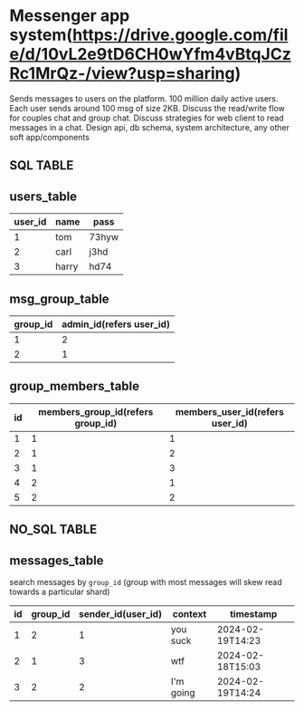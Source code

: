 Messenger app system(https://drive.google.com/file/d/10vL2e9tD6CH0wYfm4vBtqJCzRc1MrQz-/view?usp=sharing)
===================
Sends messages to users on the platform. 100 million daily active users. Each user sends around 100 msg of size 2KB.
Discuss the read/write flow for couples chat and group chat. Discuss strategies for web client to read messages in a
chat.
Design api, db schema, system architecture, any other soft app/components

SQL TABLE
---------
users_table
-----------

| user_id | name  | pass  |
|---------|-------|-------|
| 1       | tom   | 73hyw |
| 2       | carl  | j3hd  |
| 3       | harry | hd74  |

msg_group_table
---------------

| group_id | admin_id(refers user_id) |
|----------|--------------------------|
| 1        | 2                        |
| 2        | 1                        |

group_members_table
---------------

| id | members_group_id(refers group_id) | members_user_id(refers user_id) |
|----|-----------------------------------|---------------------------------|
| 1  | 1                                 | 1                               |
| 2  | 1                                 | 2                               |
| 3  | 1                                 | 3                               |
| 4  | 2                                 | 1                               |
| 5  | 2                                 | 2                               |

NO_SQL TABLE
-------------
messages_table
---------------
search messages by `group_id` (group with most messages will skew read towards a particular shard)

| id | group_id | sender_id(user_id) | context   | timestamp        |
|----|----------|--------------------|-----------|------------------|
| 1  | 2        | 1                  | you suck  | 2024-02-19T14:23 |
| 2  | 1        | 3                  | wtf       | 2024-02-18T15:03 |
| 3  | 2        | 2                  | I'm going | 2024-02-19T14:24 |

